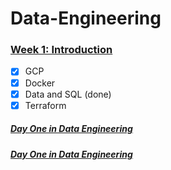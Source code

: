 # Data-Engineering

### [Week 1: Introduction]([https://github.com/uanve/data-engineering-zoomcamp/tree/main/week_1_basics](https://github.com/iamismaill/Data-Engineering/tree/main/Weekone))
- [x] GCP
- [x] Docker
- [x] Data and SQL (done)
- [x] Terraform
##### [Day One in Data Engineering ]([https://github.com/uanve/data-engineering-zoomcamp/tree/main/week_1_basics](https://github.com/iamismaill/Data-Engineering/tree/main/Weekone))
#####  [Day One in Data Engineering ]([https://github.com/uanve/data-engineering-zoomcamp/tree/main/week_1_basics](https://github.com/iamismaill/Data-Engineering/tree/main/Weekone))
